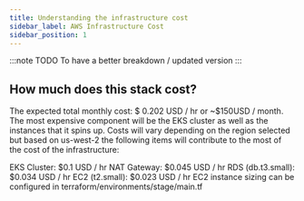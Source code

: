 ```yaml
---
title: Understanding the infrastructure cost
sidebar_label: AWS Infrastructure Cost
sidebar_position: 1
---
```


:::note TODO
To have a better breakdown / updated version
:::

## How much does this stack cost?
The expected total monthly cost: $ 0.202 USD / hr or ~$150USD / month. The most expensive component will be the EKS cluster as well as the instances that it spins up. Costs will vary depending on the region selected but based on us-west-2 the following items will contribute to the most of the cost of the infrastructure:

EKS Cluster: $0.1 USD / hr
NAT Gateway: $0.045 USD / hr
RDS (db.t3.small): $0.034 USD / hr
EC2 (t2.small): $0.023 USD / hr
EC2 instance sizing can be configured in terraform/environments/stage/main.tf
